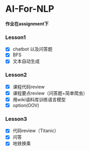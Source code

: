 # AI-For-NLP

**作业在assignment下**

### Lesson1
- [x] chatbot 以及问答题
- [x] BFS
- [x] 文本自动生成

### Lesson2
- [x] 课程代码review
- [x] 课程要点review（问答题+简单爬虫）
- [x] 用wiki语料库训练语言模型
- [x] option(OOV)

### Lesson3
- [x] 代码review（Titanic）
- [x] 问答
- [x] 地铁换乘